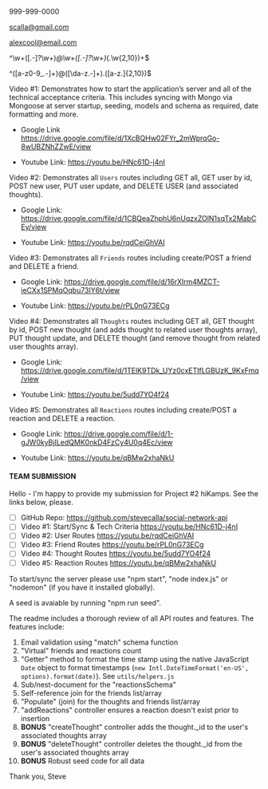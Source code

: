 
999-999-0000

scalla@gmail.com

alexcool@email.com

^\w+([\.-]?\w+)*@\w+([\.-]?\w+)*(\.\w{2,10})+$

^([a-z0-9_\.-]+)@([\da-z\.-]+)\.([a-z\.]{2,10})$


Video #1: Demonstrates how to start the application’s server and all of the technical acceptance criteria. This includes syncing with Mongo via Mongoose at server startup, seeding, models and schema as required, date formatting and more.

- Google Link https://drive.google.com/file/d/1XcBQHw02FYr_2mWprqGo-8wUBZNhZZwE/view

- Youtube Link: https://youtu.be/HNc61D-j4nI

Video #2: Demonstrates all `Users` routes including GET all, GET user by id, POST new user, PUT user update, and DELETE USER (and associated thoughts).

- Google Link: https://drive.google.com/file/d/1CBQeaZhphU6nUqzxZOlN1sqTx2MabCEy/view

- Youtube Link: https://youtu.be/rqdCeiGhVAI

Video #3: Demonstrates all `Friends` routes including create/POST a friend and DELETE a friend.

- Google Link: https://drive.google.com/file/d/16rXlrm4MZCT-ieCXx1SPMqOqbu73lY6t/view

- Youtube Link: https://youtu.be/rPL0nG73ECg

Video #4: Demonstrates all `Thoughts` routes including GET all, GET thought by id, POST new thought (and adds thought to related user thoughts array), PUT thought update, and DELETE thought (and remove thought from related user thoughts array).

- Google Link: https://drive.google.com/file/d/1TElK9TDk_UYz0cxETIfLGBUzK_9KxFmq/view

- Youtube Link: https://youtu.be/5udd7YO4f24

Video #5: Demonstrates all `Reactions` routes including create/POST a reaction and DELETE a reaction.

- Google Link: https://drive.google.com/file/d/1-gJW0kyBjILedQMK0nkD4FzCy4U0q4Ec/view

- Youtube Link: https://youtu.be/qBMw2xhaNkU

#### TEAM SUBMISSION
Hello - I'm happy to provide my submission for Project #2 hiKamps. See the links below, please.

- [ ] GitHub Repo: https://github.com/stevecalla/social-network-api
- [ ] Video #1: Start/Sync & Tech Criteria https://youtu.be/HNc61D-j4nI
- [ ] Video #2: User Routes https://youtu.be/rqdCeiGhVAI
- [ ] Video #3: Friend Routes https://youtu.be/rPL0nG73ECg
- [ ] Video #4: Thought Routes https://youtu.be/5udd7YO4f24
- [ ] Video #5: Reaction Routes https://youtu.be/qBMw2xhaNkU

To start/sync the server please use "npm start", "node index.js" or "nodemon" (if you have it installed globally). 

A seed is avaiable by running "npm run seed".

The readme includes a thorough review of all API routes and features. The features include:

1. Email validation using "match" schema function
2. "Virtual" friends and reactions count
3. "Getter" method to format the time stamp using the native JavaScript `Date` object to format timestamps (`new Intl.DateTimeFormat('en-US', options).format(date)`). See `utils/helpers.js`
4. Sub/nest-document for the "reactionsSchema"
5. Self-reference join for the friends list/array
6. "Populate" (join) for the thoughts and friends list/array
7. "addReactions" controller ensures a reaction doesn't exist prior to insertion
8. **BONUS** "createThought" controller adds the thought._id to the user's associated thoughts array
9. **BONUS** "deleteThought" controller deletes the thought._id from the user's associated thoughts array
10. **BONUS** Robust seed code for all data

Thank you, Steve